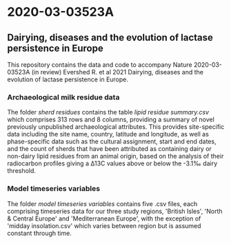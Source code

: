 # 2020-03-03523A
## Dairying, diseases and the evolution of  lactase persistence in Europe
This repository contains the data and code to accompany Nature 2020-03-03523A (in review) Evershed R. et al 2021 Dairying, diseases and the evolution of  lactase persistence in Europe.

### Archaeological milk residue data
The folder *sherd residues* contains the table *lipid residue summary.csv* which comprises 313 rows and 8 columns, providing a summary of novel previously unpublished archaeological attributes. This provides site-specific data including the site name, country, latitude and longitude, as well as phase-specific data such as the cultural assignment, start and end dates, and the count of sherds that have been attributed as containing dairy or non-dairy lipid residues from an animal origin, based on the analysis of their radiocarbon profiles giving a Δ13C values above or below the -3.1‰ dairy threshold.

### Model timeseries variables
The folder *model timeseries variables* contains five .csv files, each comprising timeseries data for our three study regions, 'British Isles', 'North & Central Europe' and 'Mediterranean Europe', with the exception of 'midday insolation.csv' which varies between region but is assumed constant through time.
